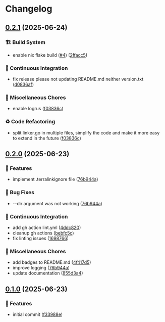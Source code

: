 # Changelog

## [0.2.1](https://github.com/segator/terralink/compare/v0.2.0...v0.2.1) (2025-06-24)


### 🏗️ Build System

* enable nix flake build ([#4](https://github.com/segator/terralink/issues/4)) ([2ffacc5](https://github.com/segator/terralink/commit/2ffacc57ba12e5d4863fdc79a9cfa3d95f875f1e))


### 🤖 Continuous Integration

* fix release please not updating README.md neither version.txt ([d0836af](https://github.com/segator/terralink/commit/d0836afaa5590ee468250d5890af2962d45fb4fd))


### 🔧 Miscellaneous Chores

* enable logrus ([f03836c](https://github.com/segator/terralink/commit/f03836c00880668721f7a681586e0969c8e672eb))


### ♻️ Code Refactoring

* split linker.go in multiple files, simplify the code and make it more easy to extend in the future ([f03836c](https://github.com/segator/terralink/commit/f03836c00880668721f7a681586e0969c8e672eb))

## [0.2.0](https://github.com/segator/terralink/compare/v0.1.0...v0.2.0) (2025-06-23)


### 🎉 Features

* implement .terralinkignore file ([76b944a](https://github.com/segator/terralink/commit/76b944af6a711d3067f2195393401868cd5ee3c2))


### 🐛 Bug Fixes

* --dir argument was not working ([76b944a](https://github.com/segator/terralink/commit/76b944af6a711d3067f2195393401868cd5ee3c2))


### 🤖 Continuous Integration

* add gh action lint.yml ([4ddc820](https://github.com/segator/terralink/commit/4ddc820817f6c2ed9cb242ca3fba3956ff7dc756))
* cleanup gh actions ([bebfc5c](https://github.com/segator/terralink/commit/bebfc5cc6f316d22903942e377d03f3c60d37268))
* fix linting issues ([1698766](https://github.com/segator/terralink/commit/16987662826aa77649dbae64c6bf085ad76af480))


### 🔧 Miscellaneous Chores

* add badges to README.md ([4f417d5](https://github.com/segator/terralink/commit/4f417d5fcdf80ee6ab98df8d84a240bfcf4714cf))
* improve logging ([76b944a](https://github.com/segator/terralink/commit/76b944af6a711d3067f2195393401868cd5ee3c2))
* update documentation ([855d3a4](https://github.com/segator/terralink/commit/855d3a4fff5f735dc71e6d11f5e9de5aaa5a3237))

## [0.1.0](https://github.com/segator/terralink/compare/v0.0.1...v0.1.0) (2025-06-23)


### 🎉 Features

* initial commit ([f33988e](https://github.com/segator/terralink/commit/f33988e370d30a5d4bbb37dea2f86a9a07fdeb37))
